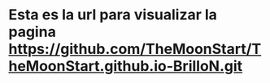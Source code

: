 # Esta es la url para visualizar la pagina  https://github.com/TheMoonStart/TheMoonStart.github.io-BrilloN.git

